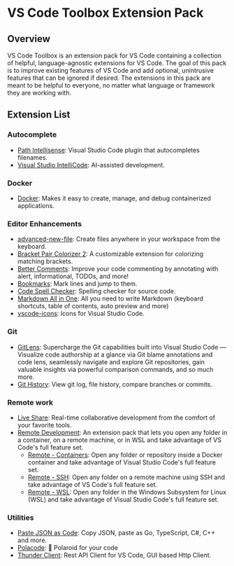 # VS Code Toolbox Extension Pack

## Overview

VS Code Toolbox is an extension pack for VS Code containing a collection of helpful, language-agnostic extensions for VS Code. The goal of this pack is to improve existing features of VS Code and add optional, unintrusive features that can be ignored if desired. The extensions in this pack are meant to be helpful to everyone, no matter what language or framework they are working with.

## Extension List

### Autocomplete

- [Path Intellisense](https://marketplace.visualstudio.com/items?itemName=christian-kohler.path-intellisense): Visual Studio Code plugin that autocompletes filenames.
- [Visual Studio IntelliCode](https://marketplace.visualstudio.com/items?itemName=VisualStudioExptTeam.vscodeintellicode): AI-assisted development.

### Docker

- [Docker](https://marketplace.visualstudio.com/items?itemName=ms-azuretools.vscode-docker): Makes it easy to create, manage, and debug containerized applications.

### Editor Enhancements

- [advanced-new-file](https://marketplace.visualstudio.com/items?itemName=patbenatar.advanced-new-file): Create files anywhere in your workspace from the keyboard.
- [Bracket Pair Colorizer 2](https://marketplace.visualstudio.com/items?itemName=CoenraadS.bracket-pair-colorizer): A customizable extension for colorizing matching brackets.
- [Better Comments](https://marketplace.visualstudio.com/items?itemName=aaron-bond.better-comments): Improve your code commenting by annotating with alert, informational, TODOs, and more!
- [Bookmarks](https://marketplace.visualstudio.com/items?itemName=alefragnani.Bookmarks): Mark lines and jump to them.
- [Code Spell Checker](https://marketplace.visualstudio.com/items?itemName=streetsidesoftware.code-spell-checker): Spelling checker for source code.
- [Markdown All in One](https://marketplace.visualstudio.com/items?itemName=yzhang.markdown-all-in-one): All you need to write Markdown (keyboard shortcuts, table of contents, auto preview and more)
- [vscode-icons](https://marketplace.visualstudio.com/items?itemName=vscode-icons-team.vscode-icons): Icons for Visual Studio Code.

### Git

- [GitLens](https://marketplace.visualstudio.com/items?itemName=eamodio.gitlens): Supercharge the Git capabilities built into Visual Studio Code — Visualize code authorship at a glance via Git blame annotations and code lens, seamlessly navigate and explore Git repositories, gain valuable insights via powerful comparison commands, and so much more.
- [Git History](https://marketplace.visualstudio.com/items?itemName=donjayamanne.githistory): View git log, file history, compare branches or commits.

### Remote work

- [Live Share](https://marketplace.visualstudio.com/items?itemName=MS-vsliveshare.vsliveshare): Real-time collaborative development from the comfort of your favorite tools.
- [Remote Development](https://marketplace.visualstudio.com/items?itemName=ms-vscode-remote.vscode-remote-extensionpack): An extension pack that lets you open any folder in a container, on a remote machine, or in WSL and take advantage of VS Code's full feature set.
  - [Remote - Containers](https://marketplace.visualstudio.com/items?itemName=ms-vscode-remote.remote-containers): Open any folder or repository inside a Docker container and take advantage of Visual Studio Code's full feature set.
  - [Remote - SSH](https://marketplace.visualstudio.com/items?itemName=ms-vscode-remote.remote-ssh): Open any folder on a remote machine using SSH and take advantage of VS Code's full feature set.
  - [Remote - WSL](https://marketplace.visualstudio.com/items?itemName=ms-vscode-remote.remote-wsl): Open any folder in the Windows Subsystem for Linux (WSL) and take advantage of Visual Studio Code's full feature set.

### Utilities

- [Paste JSON as Code](https://marketplace.visualstudio.com/items?itemName=quicktype.quicktype): Copy JSON, paste as Go, TypeScript, C#, C++ and more.
- [Polacode](https://marketplace.visualstudio.com/items?itemName=pnp.polacode): 📸 Polaroid for your code
- [Thunder Client](https://marketplace.visualstudio.com/items?itemName=rangav.vscode-thunder-client): Rest API Client for VS Code, GUI based Http Client.
